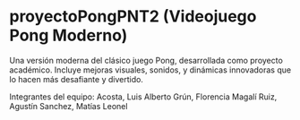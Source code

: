 # proyectoPongPNT2 (Videojuego Pong Moderno)

Una versión moderna del clásico juego Pong, desarrollada como proyecto académico. 
Incluye mejoras visuales, sonidos, y dinámicas innovadoras que lo hacen más desafiante y divertido.

Integrantes del equipo:
Acosta, Luis Alberto
Grún, Florencia Magalí
Ruiz, Agustín
Sanchez, Matías Leonel

